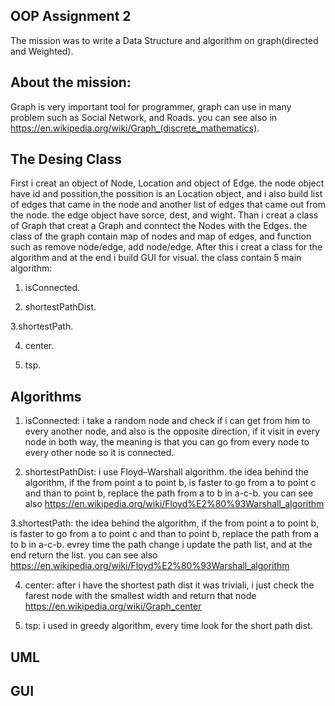 OOP Assignment 2
--------
The mission was to write a Data Structure and algorithm on graph(directed and Weighted).

About the mission:
--
Graph is very important tool for programmer, graph can use in many problem such as Social Network, and Roads.
you can see also in https://en.wikipedia.org/wiki/Graph_(discrete_mathematics).

The Desing Class
--
First i creat an object of Node, Location and object of Edge.
the node object have id and possition,the possition is an Location object, and i also build list of edges that came in the node and another list of edges that came out from the node.
the edge object have sorce, dest, and wight.
Than i creat a class of Graph that creat a Graph and conntect the Nodes with the Edges.
the class of the graph contain map of nodes and map of edges, and function such as remove node/edge, add node/edge.
After this i creat a class for the algorithm and at the end i build  GUI for visual.
the class contain 5 main algorithm:
1. isConnected.

2. shortestPathDist.

3.shortestPath.

4. center.

5. tsp.

Algorithms
--
1. isConnected:
i take a random node and check if i can get from him to every another node, and also is the opposite direction,
if it visit in every node in both way, the meaning is that you can go from every node to every other node so it is connected.

2. shortestPathDist: i use Floyd–Warshall algorithm.
the idea behind the algorithm, if the from point a to point b, is faster to go from a to point c and than to point b, replace the path from a to b in a-c-b.
you can see also https://en.wikipedia.org/wiki/Floyd%E2%80%93Warshall_algorithm

3.shortestPath:
the idea behind the algorithm, if the from point a to point b, is faster to go from a to point c and than to point b, replace the path from a to b in a-c-b.
evrey time the path change i update the path list, and at the end return the list.
you can see also https://en.wikipedia.org/wiki/Floyd%E2%80%93Warshall_algorithm

4. center:
after i have the shortest path dist it was triviali, i just check the farest node with the smallest width and return that node
https://en.wikipedia.org/wiki/Graph_center

5. tsp:
i used in greedy algorithm, every time look for the short path dist.

UML
--

GUI
--



